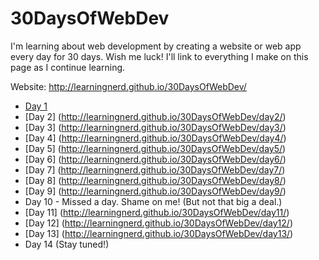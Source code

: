 # 30DaysOfWebDev
I'm learning about web development by creating a website or web app every day for 30 days. Wish me luck! I'll link to everything I make on this page as I continue learning.

Website: http://learningnerd.github.io/30DaysOfWebDev/

- [Day 1](http://learningnerd.github.io/30DaysOfWebDev/day1/)
- [Day 2] (http://learningnerd.github.io/30DaysOfWebDev/day2/)
- [Day 3] (http://learningnerd.github.io/30DaysOfWebDev/day3/)
- [Day 4] (http://learningnerd.github.io/30DaysOfWebDev/day4/)
- [Day 5] (http://learningnerd.github.io/30DaysOfWebDev/day5/)
- [Day 6] (http://learningnerd.github.io/30DaysOfWebDev/day6/)
- [Day 7] (http://learningnerd.github.io/30DaysOfWebDev/day7/)
- [Day 8] (http://learningnerd.github.io/30DaysOfWebDev/day8/)
- [Day 9] (http://learningnerd.github.io/30DaysOfWebDev/day9/)
- Day 10 - Missed a day. Shame on me! (But not that big a deal.)
- [Day 11] (http://learningnerd.github.io/30DaysOfWebDev/day11/)
- [Day 12] (http://learningnerd.github.io/30DaysOfWebDev/day12/)
- [Day 13] (http://learningnerd.github.io/30DaysOfWebDev/day13/)
- Day 14 (Stay tuned!)
